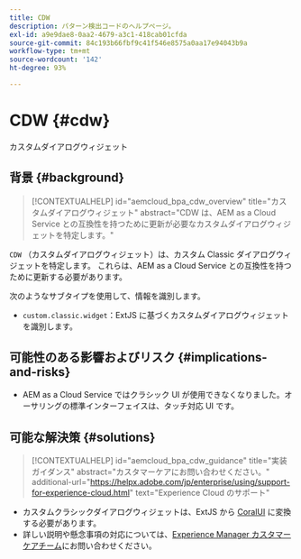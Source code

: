 ```yaml
---
title: CDW
description: パターン検出コードのヘルプページ。
exl-id: a9e9dae8-0aa2-4679-a3c1-418cab01cfda
source-git-commit: 84c193b66fbf9c41f546e8575a0aa17e94043b9a
workflow-type: tm+mt
source-wordcount: '142'
ht-degree: 93%

---
```


# CDW {#cdw}

カスタムダイアログウィジェット

## 背景 {#background}

>[!CONTEXTUALHELP]
>id="aemcloud_bpa_cdw_overview"
>title="カスタムダイアログウィジェット"
>abstract="CDW は、AEM as a Cloud Service との互換性を持つために更新が必要なカスタムダイアログウィジェットを特定します。"

`CDW`  （カスタムダイアログウィジェット）は、カスタム Classic ダイアログウィジェットを特定します。 これらは、AEM as a Cloud Service との互換性を持つために更新する必要があります。

次のようなサブタイプを使用して、情報を識別します。

* `custom.classic.widget`：ExtJS に基づくカスタムダイアログウィジェットを識別します。

## 可能性のある影響およびリスク {#implications-and-risks}

* AEM as a Cloud Service ではクラシック UI が使用できなくなりました。オーサリングの標準インターフェイスは、タッチ対応 UI です。

## 可能な解決策 {#solutions}

>[!CONTEXTUALHELP]
>id="aemcloud_bpa_cdw_guidance"
>title="実装ガイダンス"
>abstract="カスタマーケアにお問い合わせください。"
>additional-url="https://helpx.adobe.com/jp/enterprise/using/support-for-experience-cloud.html" text="Experience Cloud のサポート"

* カスタムクラシックダイアログウィジェットは、ExtJS から [CoralUI](https://developer.adobe.com/experience-manager/reference-materials/6-5/coral-ui/coralui3/getting-started.html) に変換する必要があります。
* 詳しい説明や懸念事項の対応については、[Experience Manager カスタマーケアチーム](https://helpx.adobe.com/jp/enterprise/using/support-for-experience-cloud.html)にお問い合わせください。
